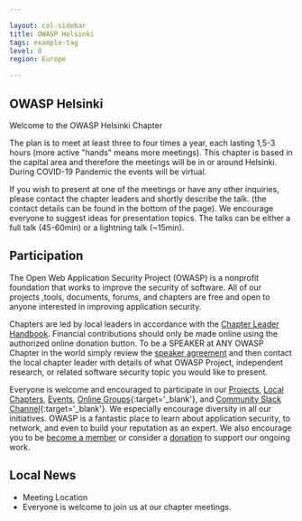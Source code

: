```yaml
---

layout: col-sidebar
title: OWASP Helsinki
tags: example-tag
level: 0
region: Europe

---
```


## OWASP Helsinki

Welcome to the OWASP Helsinki Chapter

The plan is to meet at least three to four times a year, each lasting 1,5-3 hours (more active "hands" means more meetings). This chapter is based in the capital area and therefore the meetings will be in or around Helsinki. During COVID-19 Pandemic the events will be virtual.

If you wish to present at one of the meetings or have any other inquiries, please contact the chapter leaders and shortly describe the talk. (the contact details can be found in the bottom of the page). We encourage everyone to suggest ideas for presentation topics. The talks can be either a full talk (45-60min) or a lightning talk (~15min).

## Participation
The Open Web Application Security Project (OWASP) is a nonprofit foundation that works to improve the security of software. All of our projects ,tools, documents, forums, and chapters are free and open to anyone interested in improving application security. 

Chapters are led by local leaders in accordance with the [Chapter Leader Handbook](/www-policy/rules-of-procedure/chapter-handbook). Financial contributions should only be made online using the authorized online donation button. To be a SPEAKER at ANY OWASP Chapter in the world simply review the [speaker agreement](/www-policy/speaker-agreement) and then contact the local chapter leader with details of what OWASP Project, independent research, or related software security topic you would like to present.

Everyone is welcome and encouraged to participate in our [Projects](/projects), [Local Chapters](/chapters), [Events](/events), [Online Groups](https://groups.google.com/a/owasp.com/){:target='_blank'}, and [Community Slack Channel](https://owasp.slack.com/){:target='_blank'}. We especially encourage diversity in all our initiatives. OWASP is a fantastic place to learn about application security, to network, and even to build your reputation as an expert. We also encourage you to be [become a member](/membership) or consider a [donation](/donate) to support our ongoing work.

## Local News
- Meeting Location
- Everyone is welcome to join us at our chapter meetings.



<!--
{info.md}

This separate file is where you should place links to your Google Group and Meetup page. It will be automatically rendered in the column sidebar.

{leaders.md}

Another separate file that should simply include each leaders name with mailto link as a list. It will also be automatically rendered in the column sidebar.

-->
